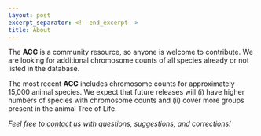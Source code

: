 ```yaml
---
layout: post
excerpt_separator: <!--end_excerpt-->
title: About
---
```


The **ACC** is a community resource, so anyone is welcome to contribute. We are looking for additional chromosome counts of all species already or not listed in the database.

The most recent **ACC** includes chromosome counts for approximately 15,000 animal species. We expect that future releases will (i) have higher numbers of species with chromosome counts and (ii) cover more groups present in the animal Tree of Life.

*Feel free to [contact us](/ACC/category/contact) with questions, suggestions, and corrections!*


<!--end_excerpt-->
